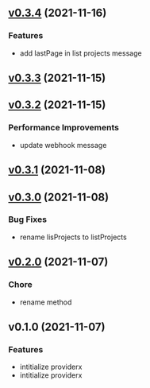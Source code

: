 
<a name="v0.3.4"></a>
## [v0.3.4](https://gitlab.w6d.io/w6d/project/-/compare/v0.3.3...v0.3.4) (2021-11-16)

### Features

* add lastPage in list projects message


<a name="v0.3.3"></a>
## [v0.3.3](https://gitlab.w6d.io/w6d/project/-/compare/v0.3.2...v0.3.3) (2021-11-15)


<a name="v0.3.2"></a>
## [v0.3.2](https://gitlab.w6d.io/w6d/project/-/compare/v0.3.1...v0.3.2) (2021-11-15)

### Performance Improvements

* update webhook message


<a name="v0.3.1"></a>
## [v0.3.1](https://gitlab.w6d.io/w6d/project/-/compare/v0.3.0...v0.3.1) (2021-11-08)


<a name="v0.3.0"></a>
## [v0.3.0](https://gitlab.w6d.io/w6d/project/-/compare/v0.2.0...v0.3.0) (2021-11-08)

### Bug Fixes

* rename lisProjects to listProjects


<a name="v0.2.0"></a>
## [v0.2.0](https://gitlab.w6d.io/w6d/project/-/compare/v0.1.0...v0.2.0) (2021-11-07)

### Chore

* rename method


<a name="v0.1.0"></a>
## v0.1.0 (2021-11-07)

### Features

* intitialize providerx
* intitialize providerx

